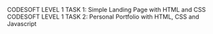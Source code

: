 CODESOFT LEVEL 1 TASK 1: Simple Landing Page with HTML and CSS
CODESOFT LEVEL 1 TASK 2: Personal Portfolio with HTML, CSS and Javascript
